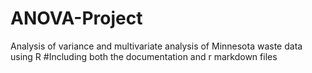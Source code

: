 # ANOVA-Project
Analysis of variance and multivariate analysis of Minnesota waste data using R
#Including both the documentation and r markdown files

